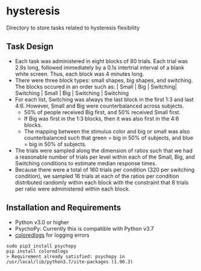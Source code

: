 # hysteresis
Directory to store tasks related to hysteresis flexibility 

## Task Design
- Each task was administered in eight blocks of 80 trials. Each trial was 2.9s long, followed immediately by a 0.1s intertrial interval of a blank white screen. Thus, each block was 4 minutes long. 
- There were three block types: small shapes, big shapes, and switching. The blocks occured in an order such as:
     | Small | Big | Switching| Switching | Small | Big | Switching | Switching
- For each list, Switching was always the last block in the first 1:3 and last 4:6. However, Small and Big were counterbalanced across subjects. 
  - 50% of people received Big first, and 50% received Small first. 
  - If Big was first in the 1:3 blocks, then it was also first in the 4:6 blocks. 
  - The mapping between the stimulus color and big or small was also counterbalanced such that green = big in 50% of subjects, and blue = big in 50% of subjects.
- The trials were sampled along the dimension of ratios such that we had a reasonable number of trials per level within each of the Small, Big, and Switching conditions to estimate median response times. 
- Because there were a total of 160 trials per condition (320 per switching condition), we sampled 16 trials at each of the ratios per condition distributed randomly within each block with the constraint that 8 trials per ratio were administered within each block.


## Installation and Requirements
- Python v3.0 or higher 
- PsychoPy: Currently this is compatible with Python v3.7 
- [coloredlogs](https://github.com/xolox/python-coloredlogs) for logging errors  
```
sudo pip3 install psychopy 
pip install coloredlogs 
> Requirement already satisfied: psychopy in /usr/local/lib/python3.7/site-packages (1.90.3) 
``` 
